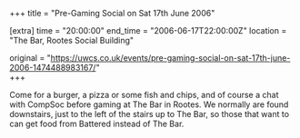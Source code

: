 +++
title = "Pre-Gaming Social on Sat 17th June 2006"

[extra]
time = "20:00:00"
end_time = "2006-06-17T22:00:00Z"
location = "The Bar, Rootes Social Building"

original = "https://uwcs.co.uk/events/pre-gaming-social-on-sat-17th-june-2006-1474488983167/"    
+++

Come for a burger, a pizza or some fish and chips, and of course a chat with CompSoc before gaming at The Bar in Rootes. We normally are found downstairs, just to the left of the stairs up to The Bar, so those that want to can get food from Battered instead of The Bar.

